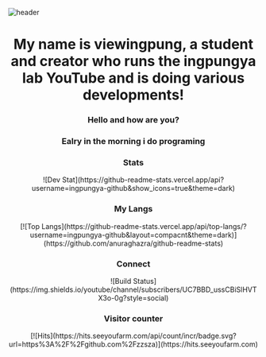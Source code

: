 ![header](https://capsule-render.vercel.app/api?type=wave&color=auto&height=300&section=header&text=iNGPUNGYA%20Lab&fontSize=90)

<h1 align="center">My name is viewingpung, a student and creator who runs the ingpungya lab YouTube and is doing various developments!</h1>

<h3 align="center">Hello and how are you?</h3>
<h3 align="center">Ealry in the morning i do programing</h3>

<h3 align="center">Stats</h3>

<p align="center">![Dev Stat](https://github-readme-stats.vercel.app/api?username=ingpungya-github&show_icons=true&theme=dark)</p>

<h3 align="center">My Langs</h3>

<p align="center">[![Top Langs](https://github-readme-stats.vercel.app/api/top-langs/?username=ingpungya-github&layout=compacnt&theme=dark)](https://github.com/anuraghazra/github-readme-stats)</p>

<h3 align="center">Connect</h3>




<p align="center">![Build Status](https://img.shields.io/youtube/channel/subscribers/UC7BBD_ussCBiSlHVTX3o-0g?style=social)</p>

<h3 align="center">Visitor counter</h3>

<p align="center">[![Hits](https://hits.seeyoufarm.com/api/count/incr/badge.svg?url=https%3A%2F%2Fgithub.com%2Fzzsza)](https://hits.seeyoufarm.com)</p>


